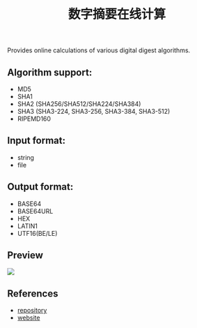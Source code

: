 ﻿---
title: 数字摘要在线计算
category: project
created: 2024/09/09
---

Provides online calculations of various digital digest algorithms.

## Algorithm support:

- MD5
- SHA1
- SHA2 (SHA256/SHA512/SHA224/SHA384)
- SHA3 (SHA3-224, SHA3-256, SHA3-384, SHA3-512)
- RIPEMD160

## Input format:

- string
- file

## Output format:

- BASE64
- BASE64URL
- HEX
- LATIN1
- UTF16(BE/LE)

## Preview

![](/media/hush.png)

## References

- [repository](https://github.com/lopo12123/hush)
- [website](https://lopo12123.github.io/hush)
